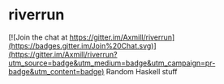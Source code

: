 # riverrun

[![Join the chat at https://gitter.im/Axmill/riverrun](https://badges.gitter.im/Join%20Chat.svg)](https://gitter.im/Axmill/riverrun?utm_source=badge&utm_medium=badge&utm_campaign=pr-badge&utm_content=badge)
Random Haskell stuff
